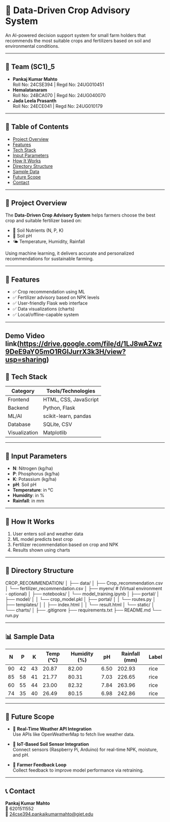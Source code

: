 # 🌱 Data-Driven Crop Advisory System

An AI-powered decision support system for small farm holders that recommends the most suitable crops and fertilizers based on soil and environmental conditions.

---

## 👥 Team (SC1)_5

- **Pankaj Kumar Mahto**  
  Roll No: 24CSE394 | Regd No: 24UG010451  
- **Hemalatanaram**  
  Roll No: 24BCA070 | Regd No: 24UG040070  
- **Jada Leela Prasanth**  
  Roll No: 24ECE041 | Regd No: 24UG010179  

---

## 📌 Table of Contents

- [Project Overview](#project-overview)  
- [Features](#features)  
- [Tech Stack](#tech-stack)  
- [Input Parameters](#input-parameters)  
- [How It Works](#how-it-works)  
- [Directory Structure](#directory-structure)  
- [Sample Data](#sample-data)  
- [Future Scope](#future-scope)  
- [Contact](#contact)  

---

## 📖 Project Overview

The **Data-Driven Crop Advisory System** helps farmers choose the best crop and suitable fertilizer based on:

- 🌾 Soil Nutrients (N, P, K)  
- 🧪 Soil pH  
- 🌤️ Temperature, Humidity, Rainfall  

Using machine learning, it delivers accurate and personalized recommendations for sustainable farming.

---

## 🚀 Features

- ✅ Crop recommendation using ML  
- ✅ Fertilizer advisory based on NPK levels  
- ✅ User-friendly Flask web interface  
- ✅ Data visualizations (charts)  
- ✅ Local/offline-capable system  

---
## Demo Video link(https://drive.google.com/file/d/1LJ8wAZwz9DeE9aY05mO1RGlJurrX3k3H/view?usp=sharing)

## 🧰 Tech Stack

| Category     | Tools/Technologies         |
|-------------|-----------------------------|
| Frontend     | HTML, CSS, JavaScript       |
| Backend      | Python, Flask               |
| ML/AI        | scikit-learn, pandas        |
| Database     | SQLite, CSV                 |
| Visualization| Matplotlib                  |

---

## 🧪 Input Parameters

- **N**: Nitrogen (kg/ha)  
- **P**: Phosphorus (kg/ha)  
- **K**: Potassium (kg/ha)  
- **pH**: Soil pH  
- **Temperature**: in °C  
- **Humidity**: in %  
- **Rainfall**: in mm  

---

## 🔄 How It Works

1. User enters soil and weather data  
2. ML model predicts best crop  
3. Fertilizer recommendation based on crop and NPK  
4. Results shown using charts  

---

## 📁 Directory Structure

CROP_RECOMMENDATION/
│
├── data/
│ ├── Crop_recommendation.csv
│ └── fertilizer_recommendation.csv
│
├── myenv/ # (Virtual environment - optional)
│
├── notebooks/
│ └── model_training.ipynb
│
├── portal/
│ ├── model/
│ │ └── crop_model.pkl
│ ├── portal/
│ │ └── routes.py
│ ├── templates/
│ │ ├── index.html
│ │ └── result.html
│ └── static/
│ └── charts/
│
├── .gitignore
├── requirements.txt
├── README.md
└── run.py

----

## 📊 Sample Data

| N  | P  | K  | Temp (°C) | Humidity (%) | pH  | Rainfall (mm) | Label |
|----|----|----|-----------|---------------|-----|----------------|--------|
| 90 | 42 | 43 | 20.87     | 82.00         | 6.50| 202.93         | rice   |
| 85 | 58 | 41 | 21.77     | 80.31         | 7.03| 226.65         | rice   |
| 60 | 55 | 44 | 23.00     | 82.32         | 7.84| 263.96         | rice   |
| 74 | 35 | 40 | 26.49     | 80.15         | 6.98| 242.86         | rice   |

---

## 🔮 Future Scope

- 🔗 **Real-Time Weather API Integration**  
  Use APIs like OpenWeatherMap to fetch live weather data.

- 🌱 **IoT-Based Soil Sensor Integration**  
  Connect sensors (Raspberry Pi, Arduino) for real-time NPK, moisture, and pH.

- 💬 **Farmer Feedback Loop**  
  Collect feedback to improve model performance via retraining.

---

## 📞 Contact

**Pankaj Kumar Mahto**  
📱 6201511552  
📧 24cse394.pankajkumarmahto@giet.edu  

